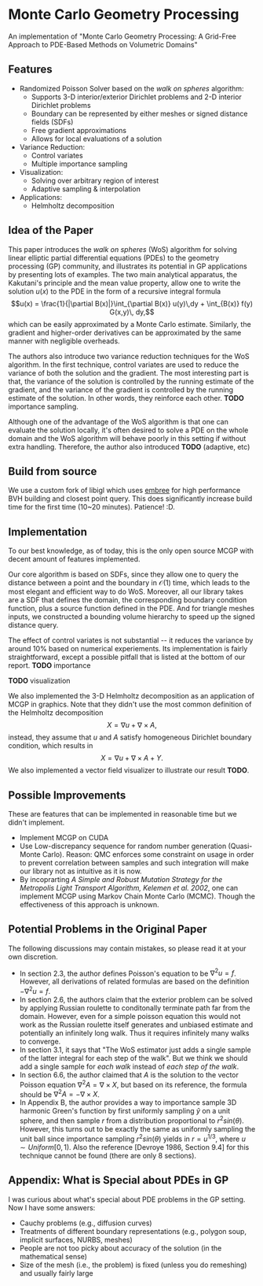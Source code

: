 # Monte Carlo Geometry Processing
An implementation of "Monte Carlo Geometry Processing: A Grid-Free Approach to PDE-Based Methods on Volumetric Domains"

## Features
- Randomized Poisson Solver based on the *walk on spheres* algorithm:
  - Supports 3-D interior/exterior Dirichlet problems and 2-D interior Dirichlet problems
  - Boundary can be represented by either meshes or signed distance fields (SDFs)
  - Free gradient approximations
  - Allows for local evaluations of a solution
- Variance Reduction:
  - Control variates
  - Multiple importance sampling
- Visualization:
  - Solving over arbitrary region of interest
  - Adaptive sampling & interpolation
- Applications:
  - Helmholtz decomposition


## Idea of the Paper
This paper introduces the _walk on spheres_ (WoS) algorithm for solving linear elliptic partial differential equations (PDEs) to the geometry processing (GP) community, and illustrates its potential in GP applications by presenting lots of examples. The two main analytical apparatus, the Kakutani's principle and the mean value property, allow one to write the solution $u(x)$ to the PDE in the form of a recursive integral formula
$$u(x) = \frac{1}{|\partial B(x)|}\int_{\partial B(x)} u(y)\,dy + \int_{B(x)} f(y) G(x,y)\, dy,$$ which can be easily approximated by a Monte Carlo estimate. Similarly, the gradient and higher-order derivatives can be approximated by the same manner with negligible overheads. 

The authors also introduce two variance reduction techniques for the WoS algorithm. In the first technique, control variates are used to reduce the variance of both the solution and the gradient. The most interesting part is that, the variance of the solution is controlled by the running estimate of the gradient, and the variance of the gradient is controlled by the running estimate of the solution. In other words, they reinforce each other. __TODO__ importance sampling. 

Although one of the advantage of the WoS algorithm is that one can evaluate the solution locally, it's often desired to solve a PDE on the whole domain and the WoS algorithm will behave poorly in this setting if without extra handling. Therefore, the author also introduced __TODO__ (adaptive, etc)

## Build from source
We use a custom fork of libigl which uses [embree](https://www.embree.org/api.html) for high performance BVH building and closest point query. This does significantly increase build time for the first time (10~20 minutes). Patience! :D.

## Implementation
To our best knowledge, as of today, this is the only open source MCGP with decent amount of features implemented. 

Our core algorithm is based on SDFs, since they allow one to query the distance between a point and the boundary in $\mathcal{O}(1)$ time, which leads to the most elegant and efficient way to do WoS. Moreover, all our library takes are a SDF that defines the domain, the corresponding boundary condition function, plus a source function defined in the PDE. And for triangle meshes inputs, we constructed a bounding volume hierarchy to speed up the signed distance query.

The effect of control variates is not substantial -- it reduces the variance by around 10% based on numerical experiements. Its implementation is fairly straightforward, except a possible pitfall that is listed at the bottom of our report. __TODO__ importance

__TODO__ visualization

We also implemented the 3-D Helmholtz decomposition as an application of MCGP in graphics. Note that they didn't use the most common definition of the Helmholtz decomposition
$$X = \nabla u + \nabla\times A,$$ instead, they assume that $u$ and $A$ satisfy homogeneous Dirichlet boundary condition, which results in
$$X = \nabla u + \nabla\times A + Y.$$
We also implemented a vector field visualizer to illustrate our result __TODO__.

## Possible Improvements
These are features that can be implemented in reasonable time but we didn't implement.
- Implement MCGP on CUDA
- Use Low-discrepancy sequence for random number generation (Quasi-Monte Carlo). Reason: QMC enforces some constraint on usage in order to prevent correlation between samples and such integration will make our library not as intuitive as it is now.
- By incoprarting *A Simple and Robust Mutation Strategy for the Metropolis Light Transport Algorithm, Kelemen et al. 2002*, one can implement MCGP using Markov Chain Monte Carlo (MCMC). Though the effectiveness of this approach is unknown.

## Potential Problems in the Original Paper
The following discussions may contain mistakes, so please read it at your own discretion.
- In section 2.3, the author defines Poisson's equation to be $\nabla^2 u = f$. However, all derivations of related formulas are based on the definition $-\nabla^2 u = f$.
- In section 2.6, the authors claim that the exterior problem can be solved by applying Russian roulette to conditonally terminate path far from the domain. However, even for a simple poisson equation this would not work as the Russian roulette itself generates and unbiased estimate and potentially an infinitely long walk. Thus it requires infinitely many walks to converge.
- In section 3.1, it says that "The WoS estimator just adds a single sample of the latter integral
for each step of the walk". But we think we should add a single sample for *each walk* instead of *each step of the walk*.
- In section 6.6, the author claimed that $A$ is the solution to the vector Poisson equation $\nabla^2 A =\nabla\times X$, but based on its reference, the formula should be $\nabla^2 A = -\nabla\times X$.
- In Appendix B, the author provides a way to importance sample 3D harmonic Green's function by first uniformly sampling $\hat{y}$ on a unit sphere, and then sample $r$ from a distribution proportional to $r^2sin(\theta)$. However, this turns out to be exactly the same as uniformly sampling the unit ball since importance sampling $r^2sin(\theta)$ yields in $r=u^{1/3}$, where $u \sim Uniform[0,1)$. Also the reference [Devroye 1986, Section 9.4] for this technique cannot be found (there are only 8 sections).

## Appendix: What is Special about PDEs in GP
I was curious about what's special about PDE problems in the GP setting. Now I have some answers:
- Cauchy problems (e.g., diffusion curves)
- Treatments of different boundary representations (e.g., polygon soup, implicit surfaces, NURBS, meshes)
- People are not too picky about accuracy of the solution (in the mathematical sense)
- Size of the mesh (i.e., the problem) is fixed (unless you do remeshing) and usually fairly large
